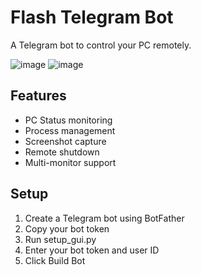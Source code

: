 # Flash Telegram Bot

A Telegram bot to control your PC remotely. 




![image](https://github.com/user-attachments/assets/5b990b95-1a3d-48c3-ab5d-13c2216d95c8)
![image](https://github.com/user-attachments/assets/7a788166-bbfb-417e-97a0-f7e878fa84f8)

## Features
- PC Status monitoring
- Process management
- Screenshot capture
- Remote shutdown
- Multi-monitor support

## Setup
1. Create a Telegram bot using BotFather
2. Copy your bot token
3. Run setup_gui.py
4. Enter your bot token and user ID
5. Click Build Bot


